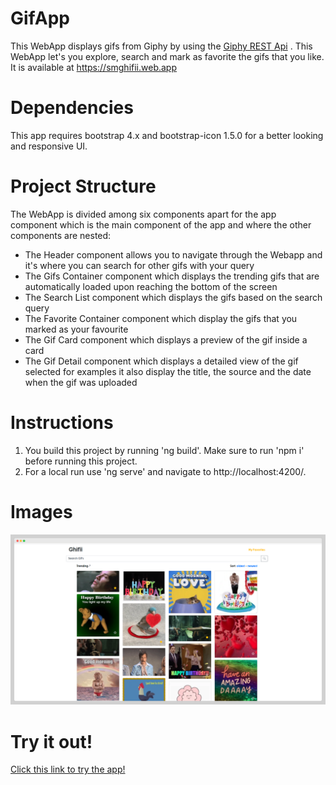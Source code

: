 # GifApp
 This WebApp displays gifs from Giphy by using the [Giphy REST Api](https://developers.giphy.com/docs/api#quick-start-guide) . This WebApp let's you explore, search and mark as favorite the gifs that you like. It is available at https://smghifii.web.app
 
# Dependencies
This app requires bootstrap 4.x and bootstrap-icon 1.5.0 for a better looking and responsive UI.

# Project Structure
The WebApp is divided among six components apart for the app component which is the main component of the app and where the other components are nested:

- The Header component allows you to navigate through the Webapp and it's where you can search for other gifs with your query
- The Gifs Container component which displays the trending gifs that are automatically loaded upon reaching the bottom of the screen 
- The Search List component which displays the gifs based on the search query
- The Favorite Container component which display the gifs that you marked as your favourite
- The Gif Card component which displays a preview of the gif inside a card
- The Gif Detail component which displays a detailed view of the gif selected for examples it also display the title, the source and the date when the gif was uploaded

# Instructions
 1. You build this project by running 'ng build'. Make sure to run 'npm i' before running this project.
 2. For a local run use 'ng serve' and navigate to http://localhost:4200/. 


# Images
![App Screenshot](src/img/gifAppScreenshot1.png)

# Try it out!

[Click this link to try the app!](https://smghifii.web.app/)
